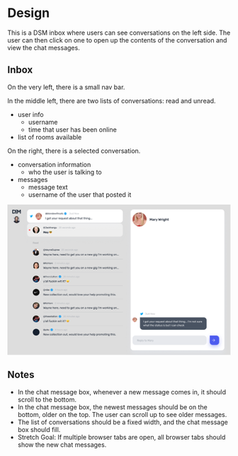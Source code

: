 # Design

This is a DSM inbox where users can see conversations on the left side. The user can then click on one to open up the contents of the conversation and view the chat messages.

## Inbox

On the very left, there is a small nav bar.

In the middle left, there are two lists of conversations: read and unread.

- user info
  - username
  - time that user has been online
- list of rooms available

On the right, there is a selected conversation.

- conversation information
  - who the user is talking to
- messages
  - message text
  - username of the user that posted it

![Design](./dsm-take-home-design.png)

## Notes

- In the chat message box, whenever a new message comes in, it should scroll to the bottom.
- In the chat message box, the newest messages should be on the bottom, older on the top. The user can scroll up to see older messages.
- The list of conversations should be a fixed width, and the chat message box should fill.
- Stretch Goal: If multiple browser tabs are open, all browser tabs should show the new chat messages.

